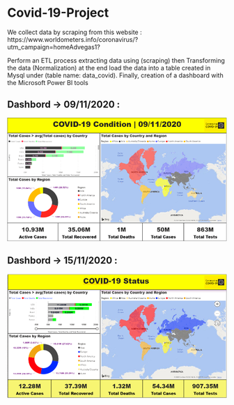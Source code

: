 <h1> Covid-19-Project </h1>
<p> We collect data by scraping from this website : https://www.worldometers.info/coronavirus/?utm_campaign=homeAdvegas1? </p>
<p>Perform an ETL process extracting data using (scraping) then Transforming the data (Normalization) at the end load the data into a table created in Mysql under (table name: data_covid).
Finally, creation of a dashboard with the Microsoft Power BI tools </p>
<h2> Dashbord -> 09/11/2020 : </h2>
<img src="https://github.com/HAMAOUIAmine98/Covid-19-Project/blob/main/Covid-19-Dashbord%20.png" alt="Dashbord Covid-19">

<h2> Dashbord -> 15/11/2020 : </h2>
<img src="https://github.com/HAMAOUIAmine98/Covid-19-Project/blob/main/Covid-19-DashbordFinal.PNG" alt="Dashbord Covid-19">
